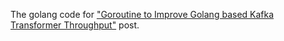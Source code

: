 The golang code for ["Goroutine to Improve Golang based Kafka Transformer Throughput"](https://rochimfn.github.io/goroutine-to-improve-golang-based-kafka-transformer-throughput/) post.